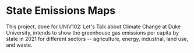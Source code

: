 # State Emissions Maps
This project, done for UNIV102: Let's Talk about Climate Change at Duke University, intends to show the greenhouse gas emissions per capita by state in 2021 for different sectors -- agriculture, energy, industrial, land use, and waste.
